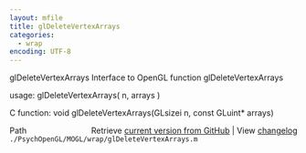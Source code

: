 ```yaml
---
layout: mfile
title: glDeleteVertexArrays
categories:
  - wrap
encoding: UTF-8
---
```


glDeleteVertexArrays  Interface to OpenGL function glDeleteVertexArrays

usage:  glDeleteVertexArrays( n, arrays )

C function:  void glDeleteVertexArrays(GLsizei n, const GLuint\* arrays)


<div class="code_header" style="text-align:right;">
  <span style="float:left;">Path&nbsp;&nbsp;</span> <span class="counter">Retrieve <a href=
  "https://raw.github.com/Psychtoolbox-3/Psychtoolbox-3/beta/./PsychOpenGL/MOGL/wrap/glDeleteVertexArrays.m">current version from GitHub</a> | View <a href=
  "https://github.com/Psychtoolbox-3/Psychtoolbox-3/commits/beta/./PsychOpenGL/MOGL/wrap/glDeleteVertexArrays.m">changelog</a></span>
</div>
<div class="code">
  <code>./PsychOpenGL/MOGL/wrap/glDeleteVertexArrays.m</code>
</div>
